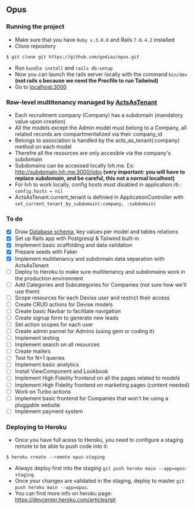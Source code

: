 ## Opus
### Running the project
- Make sure that you have `Ruby v.3.0.0` and Rails `7.0.4.2` installed
- Clone repository
```
$ git clone git https://github.com/godiaz/opus.git
```
- Run `bundle install` and `rails db:setup`
- Now you can launch the rails server locally with the command `bin/dev` **(not rails s because we need the Procfile to run Tailwind)**
- Go to [localhost:3000](http://localhost:3000/)

### Row-level multitenancy managed by [ActsAsTenant](https://github.com/ErwinM/acts_as_tenant)
- Each recruitment company (Company) has a subdomain (mandatory value upon creation)
- All the models except the Admin model must belong to a Company, all related records are compartmentalized via their company_id
- Belongs to association is handled by the acts_as_tenant(:company) method on each model
- Therefre all the resources are only accesible via the company's subdomain
- Subdomains can be accessed locally lvh.me. Ex: http://subdomain.lvh.me:3000/jobs **(very important: you will have to replace _subdomain_, and be careful, this not a normal localhost)**
- For lvh to work locally, config hosts must disabled in application.rb : `config.hosts = nil`
- ActsAsTenant.current_tenant is definied in ApplicationController with `set_current_tenant_by_subdomain(:company, :subdomain)`

### To do
- [x] Draw [Database schema](https://www.figma.com/file/rykj86L6cf3ApFiafoaq5g/Untitled?node-id=0%3A1&t=MG46fFBny3rAfZP6-1), key values per model and tables relations
- [x] Set up Rails app with Postgresql & Tailwind built-in
- [x] Implement basic scaffolding and data validation
- [x] Prepare seeds with Faker
- [x] Implement multitenancy and subdomain data separation with ActsAsTenant
- [ ] Deploy to Heroku to make sure multitenancy and subdomains work in the production environment
- [ ] Add Categories and Subcategories for Companies (not sure how we'll use them)
- [ ] Scope resources for each Devise user and restrict their access
- [ ] Create CRUD actions for Devise models
- [ ] Create basic Navbar to facilitate navigation
- [ ] Create signup form to generate new leads
- [ ] Set action scopes for each user
- [ ] Create admin pannel for Admins (using gem or coding it)
- [ ] Implement testing
- [ ] Implement search on all resources
- [ ] Create mailers
- [ ] Test for N+1 queries
- [ ] Implement basic analytics
- [ ] Install ViewComponent and Lookbook
- [ ] Implement High Fidelity frontend on all the pages related to models
- [ ] Implement High Fidelity frontend on marketing pages (content needed)
- [ ] Work on Turbo actions
- [ ] Implement basic frontend for Companies that won't be using a pluggable website
- [ ] Implement payment system

### Deploying to Heroku
- Once you have full acess to Heroku, you need to configure a staging remote to be able to push code into it:
```
$ heroku create --remote opus-staging
```
- Always deploy first into the staging `git push heroku main --app=opus-staging`.
- Once your changes are validated in the staging, deploy to master `git push heroku main --app=opus`.
- You can find more info on heroku page: https://devcenter.heroku.com/articles/git
